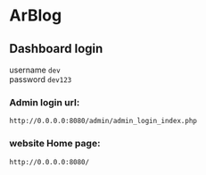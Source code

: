 # ArBlog


## Dashboard login 
username ```dev```
<br/>
password ```dev123```


### Admin login url:
```
http://0.0.0.0:8080/admin/admin_login_index.php
```

### website Home page:
```
http://0.0.0.0:8080/
```

